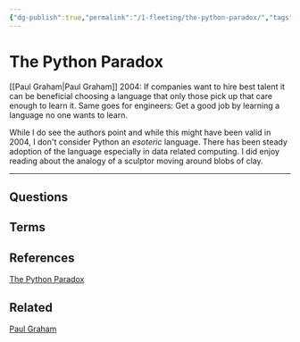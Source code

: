 ```yaml
---
{"dg-publish":true,"permalink":"/1-fleeting/the-python-paradox/","tags":["type/fleeting","#source/blog"],"created":"2023-08-12T06:16:33.979-05:00","updated":"2023-09-05T14:25:40.582-05:00"}
---
```


# The Python Paradox
[[Paul Graham\|Paul Graham]] 2004:
If companies want to hire best talent it can be beneficial choosing a language that only those pick up that care enough to learn it. Same goes for engineers: Get a good job by learning a language no one wants to learn.

While I do see the authors point and while this might have been valid in 2004, I don't consider Python an *esoteric* language. There has been steady adoption of the language especially in data related computing.
I did enjoy reading about the analogy of a sculptor moving around blobs of clay.

---
## Questions

## Terms
## References
[The Python Paradox](http://www.paulgraham.com/pypar.html)
## Related
[Paul Graham](https://en.wikipedia.org/wiki/Paul_Graham_(programmer))